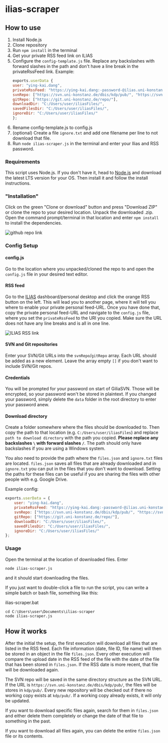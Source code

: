 # ilias-scraper

## How to use

1. Install Node.js
2. Clone repository
3. Run `npm install` in the terminal
4. Get your private RSS feed link on ILIAS
5. Configure the `config-template.js` file. Replace any backslashes with forward slashes in the path and don't have a line break in the privateRssFeed link. Example:
    ```javascript
    exports.userData {
    user: "ying-kai.dang",
    privateRssFeed: "https://ying-kai.dang:-password-@ilias.uni-konstanz.de/ilias/privfeed.php?client_id=ilias_uni&user_id=userid&hash=hash",
    svnRepo: ["https://svn.uni-konstanz.de/dbis/kdp/pub/", "https://svn.uni-konstanz.de/dbis/kdi/pub/"],
    gitRepo: ["https://git.uni-konstanz.de/repo/"],
    downloadDir: "C:/Users/user/iliasFiles/",
    savedFilesDir: "C:/Users/user/iliasFiles/",
    ignoreDir: "C:/Users/user/iliasFiles/"
    };
    ```
6. Rename config-template.js to config.js
7. (optional) Create a file `ignore.txt` and add one filename per line to not download that file.
8. Run `node ilias-scraper.js` in the terminal and enter your Ilias and RSS password.

### Requirements
This script uses Node.js. If you don't have it, head to [Node.js](https://nodejs.org/en/) and download the latest LTS version for your OS. Then install it and follow the install instructions.

### "Installation"
Click on the green "Clone or download" button and press "Download ZIP" or clone the repo to your desired location. Unpack the downloaded .zip.
Open the command prompt/terminal in that location and enter `npm install` to install the dependencies.

![github repo link](https://i.imgur.com/PlRoCY3.png)

### Config Setup
#### config.js

Go to the location where you unpacked/cloned the repo to and open the `config.js` file in your desired text editor.

#### RSS feed

Go to the [ILIAS](https://ilias.uni-konstanz.de) dashboard/personal desktop and click the orange RSS button on the left. This will lead you to another page, where it will tell you where to enable your private personal feed-URL. Once you have done that, copy the private personal feed-URL and navigate to the `config.js` file, where you set the `privateRssFeed` to the URl you copied. 
Make sure the URL does not have any line breaks and is all in one line.

![ILIAS RSS link](https://i.imgur.com/0rUIp7M.png)

#### SVN and Git repositories

Enter your SVN/Git URLs into the `svnRepo`/`gitRepo` array. Each URL should be added as a new element. Leave the array empty `[]` if you don't want to include SVN/Git repos.

#### Credentials

You will be prompted for your password on start of GiliaSVN. Those will be encrypted, so your password won't be stored in plaintext. If you changed your password, simply delete the `data` folder in the root directory to enter your password anew.

#### Download directory

Create a folder somewhere where the files should be downloaded to. Then copy the  path to that location (e.g. `C:/Users/user/iliasFiles`) and replace `path to download directory` with the path you copied. <b>Please replace any backslashes `\` with forward slashes `/`</b>. The path should only have backslashes if you are using a Windows system.

You also need to provide the path where the `files.json` and `ignore.txt` files are located. `files.json` saves all files that are already downloaded and in `ignore.txt` you can put in the files that you don't want to download. Setting the paths for these files can be useful if you are sharing the files with other people with e.g. Google Drive.

Example config:
```javascript
exports.userData = {
    user: "ying-kai.dang",
    privateRssFeed: "https://ying-kai.dang:-password-@ilias.uni-konstanz.de/ilias/privfeed.php?client_id=ilias_uni&user_id=userid&hash=hash",
    svnRepo: ["https://svn.uni-konstanz.de/dbis/kdp/pub/", "https://svn.uni-konstanz.de/dbis/kdi/pub/"],
    gitRepo: ["https://git.uni-konstanz.de/repo/"],
    downloadDir: "C:/Users/user/iliasFiles/",
    savedFilesDir: "C:/Users/user/iliasFiles/",
    ignoreDir: "C:/Users/user/iliasFiles/"
};
```

### Usage
Open the terminal at the location of downloaded files. Enter
```
node ilias-scraper.js
```
and it should start downloading the files. 

If you just want to double-click a file to run the script, you can write a simple batch or bash file, something like this:

ilias-scraper.bat
```batch
cd C:\Users\user\Documents\ilias-scraper
node ilias-scraper.js
```

## How it works
After the initial the setup, the first execution will download all files that are listed in the RSS feed. Each file information (date, file ID, file name) will then be stored in an object in the file `files.json`.
Every other execution will compare the upload date in the RSS feed of the file with the date of the file that has been stored in `files.json`. If the RSS date is more recent, that file will be downloaded again.

The SVN repo will be saved in the same directory structure as the SVN URL. If the URL is `https://svn.uni-konstanz.de/dbis/kdp/pub/`, the files will be stores in `kdp/pub/`.
Every new repository will be checked out if there no working copy exists at `kdp/pub/`. If a working copy already exists, it will only be updated.

If you want to download specific files again, search for them in `files.json` and either delete them completely or change the date of that file to something in the past. 

If you want to download all files again, you can delete the entire `files.json` file or its contents.
